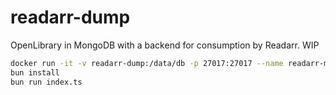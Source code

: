 # readarr-dump

OpenLibrary in MongoDB with a backend for consumption by Readarr. WIP

```bash
docker run -it -v readarr-dump:/data/db -p 27017:27017 --name readarr-mongo mongo
bun install
bun run index.ts
```
